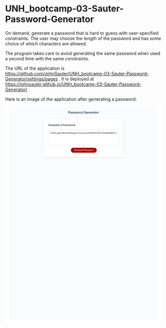 # UNH_bootcamp-03-Sauter-Password-Generator
On demand, generate a password that is hard to guess with user-specified constraints.  The user may choose the length of the password and
has some choice of which characters are allowed.

The program takes care to avoid generating the same password when
used a second time with the same constraints.

The URL of the application is https://github.com/JohnSauter/UNH_bootcamp-03-Sauter-Password-Generator/settings/pages .
It is deployed at https://johnsauter.github.io/UNH_bootcamp-03-Sauter-Password-Generator/ .

Here is an image of the application after generating a password:
![Password Generator](./assets/images/Password_Generator.png)
